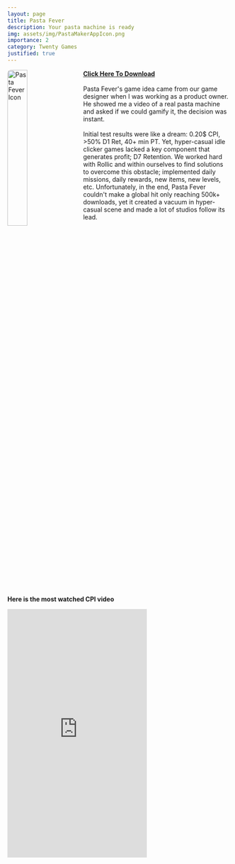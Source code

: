 ```yaml
---
layout: page
title: Pasta Fever
description: Your pasta machine is ready
img: assets/img/PastaMakerAppIcon.png
importance: 2
category: Twenty Games
justified: true
---
```


<div>
    <img src="{{ '/assets/img/PastaMakerAppIcon.png' | relative_url }}" alt="Pasta Fever Icon" style="float: left; width: 30%; margin-right: 20px; border-radius: 8px;">
    <p>
        <a href="https://apps.apple.com/us/app/pasta-fever/id1642532274" target="_blank"><strong>Click Here To Download</strong></a><br><br>
        Pasta Fever's game idea came from our game designer when I was working as a product owner. He showed me a video of a real pasta machine and asked if we could gamify it, the decision was instant.<br><br>
        Initial test results were like a dream: 0.20$ CPI, >50% D1 Ret, 40+ min PT. Yet, hyper-casual idle clicker games lacked a key component that generates profit; D7 Retention. We worked hard with Rollic and within ourselves to find solutions to overcome this obstacle; implemented daily missions, daily rewards, new items, new levels, etc. Unfortunately, in the end, Pasta Fever couldn't make a global hit only reaching 500k+ downloads, yet it created a vacuum in hyper-casual scene and made a lot of studios follow its lead.
    </p>
</div>

<div style="clear: both;"></div>

**Here is the most watched CPI video**

<iframe width="315" height="560"
src="https://youtube.com/embed/Xr-7v0vsAQo?si=13Mx8C4q4bwsKfGY"
title="YouTube video player" frameborder="0"
allow="accelerometer; autoplay; clipboard-write; encrypted-media;
gyroscope; picture-in-picture;
web-share"
allowfullscreen></iframe>
